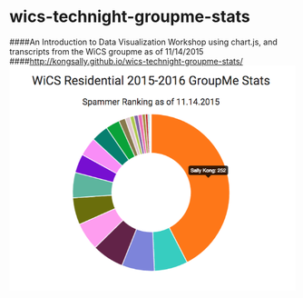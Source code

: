# wics-technight-groupme-stats

####An Introduction to Data Visualization Workshop using chart.js, and transcripts from the WiCS groupme as of 11/14/2015
####http://kongsally.github.io/wics-technight-groupme-stats/
![](donut.png "GroupMe Donut Graph")
